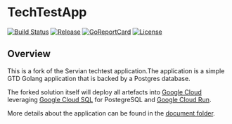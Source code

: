 # TechTestApp
[![Build Status][git-cicd-badge]][gitworkflow]
[![Release][release-badge]][release]
[![GoReportCard][report-badge]][report]
[![License][license-badge]][license]


[git-cicd-badge]: https://github.com/ReneBrauwers/TechTestApp/workflows/CICD/badge.svg
[gitworkflow]: https://github.com/ReneBrauwers/TechTestApp/actions?query=workflow%3ACICD
[release-badge]: http://img.shields.io/github/release/ReneBrauwers/TechTestApp/all.svg?style=flat
[release]:https://github.com/ReneBrauwers/TechTestApp/releases
[report-badge]: https://goreportcard.com/badge/github.com/ReneBrauwers/TechTestApp
[report]: https://goreportcard.com/report/github.com/ReneBrauwers/TechTestApp
[license-badge]: https://img.shields.io/github/license/ReneBrauwers/TechTestApp.svg?style=flat
[license]: https://github.com/ReneBrauwers/TechTestApp/license


## Overview

This is a fork of the Servian techtest application.The application is a simple GTD Golang application that is backed by a Postgres database. 

The forked solution itself will deploy all artefacts into [Google Cloud](https://cloud.google.com/) leveraging [Google Cloud SQL](https://cloud.google.com/sql) for PostegreSQL and [Google Cloud Run](https://cloud.google.com/run).


More details about the application can be found in the [document folder](doc/readme.md).